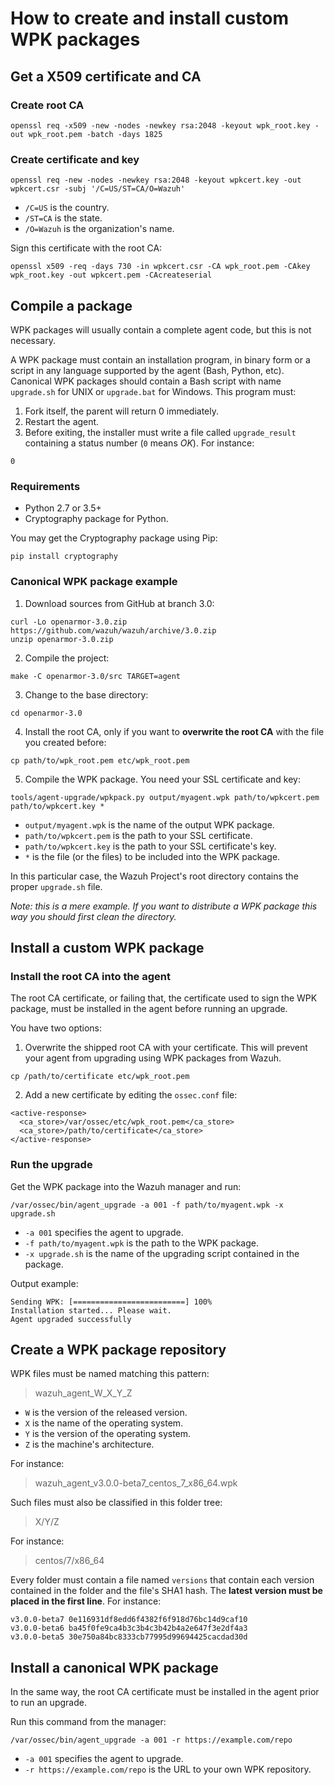 # How to create and install custom WPK packages

## Get a X509 certificate and CA

### Create root CA

```
openssl req -x509 -new -nodes -newkey rsa:2048 -keyout wpk_root.key -out wpk_root.pem -batch -days 1825
```

### Create certificate and key

```
openssl req -new -nodes -newkey rsa:2048 -keyout wpkcert.key -out wpkcert.csr -subj '/C=US/ST=CA/O=Wazuh'
```

- `/C=US` is the country.
- `/ST=CA` is the state.
- `/O=Wazuh` is the organization's name.

Sign this certificate with the root CA:

```
openssl x509 -req -days 730 -in wpkcert.csr -CA wpk_root.pem -CAkey wpk_root.key -out wpkcert.pem -CAcreateserial
```

## Compile a package

WPK packages will usually contain a complete agent code, but this is not necessary.

A WPK package must contain an installation program, in binary form or a script in any language supported by the agent (Bash, Python, etc). Canonical WPK packages should contain a Bash script with name `upgrade.sh` for UNIX or `upgrade.bat` for Windows. This program must:

1. Fork itself, the parent will return 0 immediately.
2. Restart the agent.
3. Before exiting, the installer must write a file called `upgrade_result` containing a status number (`0` means _OK_). For instance:

```
0
```

### Requirements

- Python 2.7 or 3.5+
- Cryptography package for Python.

You may get the Cryptography package using Pip:

```
pip install cryptography
```

### Canonical WPK package example

1. Download sources from GitHub at branch 3.0:

```
curl -Lo openarmor-3.0.zip https://github.com/wazuh/wazuh/archive/3.0.zip
unzip openarmor-3.0.zip
```

2. Compile the project:

```
make -C openarmor-3.0/src TARGET=agent
```

3. Change to the base directory:

```
cd openarmor-3.0
```

4. Install the root CA, only if you want to **overwrite the root CA** with the file you created before:

```
cp path/to/wpk_root.pem etc/wpk_root.pem
```

5. Compile the WPK package. You need your SSL certificate and key:

```
tools/agent-upgrade/wpkpack.py output/myagent.wpk path/to/wpkcert.pem path/to/wpkcert.key *
```

- `output/myagent.wpk` is the name of the output WPK package.
- `path/to/wpkcert.pem` is the path to your SSL certificate.
- `path/to/wpkcert.key` is the path to your SSL certificate's key.
- `*` is the file (or the files) to be included into the WPK package.

In this particular case, the Wazuh Project's root directory contains the proper `upgrade.sh` file.

_Note: this is a mere example. If you want to distribute a WPK package this way you should first clean the directory._

## Install a custom WPK package

### Install the root CA into the agent

The root CA certificate, or failing that, the certificate used to sign the WPK package, must be installed in the agent before running an upgrade.

You have two options:

1. Overwrite the shipped root CA with your certificate. This will prevent your agent from upgrading using WPK packages from Wazuh.

```
cp /path/to/certificate etc/wpk_root.pem
```

2. Add a new certificate by editing the `ossec.conf` file:

```
<active-response>
  <ca_store>/var/ossec/etc/wpk_root.pem</ca_store>
  <ca_store>/path/to/certificate</ca_store>
</active-response>
```

### Run the upgrade

Get the WPK package into the Wazuh manager and run:

```
/var/ossec/bin/agent_upgrade -a 001 -f path/to/myagent.wpk -x upgrade.sh
```

- `-a 001` specifies the agent to upgrade.
- `-f path/to/myagent.wpk` is the path to the WPK package.
- `-x upgrade.sh` is the name of the upgrading script contained in the package.

Output example:

```
Sending WPK: [=========================] 100%
Installation started... Please wait.
Agent upgraded successfully
```

## Create a WPK package repository

WPK files must be named matching this pattern:

> wazuh_agent_W_X_Y_Z

- `W` is the version of the released version.
- `X` is the name of the operating system.
- `Y` is the version of the operating system.
- `Z` is the machine's architecture.

For instance:

> wazuh_agent_v3.0.0-beta7_centos_7_x86_64.wpk

Such files must also be classified in this folder tree:

> X/Y/Z

For instance:

> centos/7/x86_64

Every folder must contain a file named `versions` that contain each version contained in the folder and the file's SHA1 hash. The **latest version must be placed in the first line**. For instance:

```
v3.0.0-beta7 0e116931df8edd6f4382f6f918d76bc14d9caf10
v3.0.0-beta6 ba45f0fe9ca4b3c3b4c3b42b4a2e647f3e2df4a3
v3.0.0-beta5 30e750a84bc8333cb77995d99694425cacdad30d
```

## Install a canonical WPK package

In the same way, the root CA certificate must be installed in the agent prior to run an upgrade.

Run this command from the manager:

```
/var/ossec/bin/agent_upgrade -a 001 -r https://example.com/repo
```

- `-a 001` specifies the agent to upgrade.
- `-r https://example.com/repo` is the URL to your own WPK repository.
